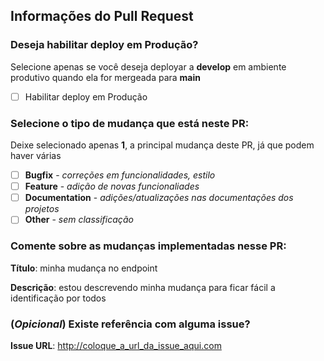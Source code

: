 ## Informações do Pull Request

### Deseja habilitar deploy em Produção?
Selecione apenas se você deseja deployar a **develop** em ambiente produtivo quando ela for mergeada para **main**
- [ ] Habilitar deploy em Produção

### Selecione o tipo de mudança que está neste PR:
Deixe selecionado apenas **1**, a principal mudança deste PR, já que podem haver várias
- [ ] **Bugfix** - _correções em funcionalidades, estilo_
- [ ] **Feature** - _adição de novas funcionaliades_
- [ ] **Documentation** - _adições/atualizações nas documentações dos projetos_
- [ ] **Other** - _sem classificação_

### Comente sobre as mudanças implementadas nesse PR:

**Título**: minha mudança no endpoint

**Descrição**: estou descrevendo minha mudança para ficar fácil a identificação por todos

### (_Opicional_) Existe referência com alguma issue?
**Issue URL**: http://coloque_a_url_da_issue_aqui.com